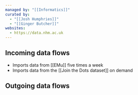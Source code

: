 ```yaml
---
managed by: "[[Informatics]]"
curated by:
  - "[[Josh Humphries]]"
  - "[[Ginger Butcher]]"
websites:
  - https://data.nhm.ac.uk
---
```

## Incoming data flows

* Imports data from [[EMu]] five times a week
* Imports data from the [[Join the Dots dataset]] on demand

## Outgoing data flows
